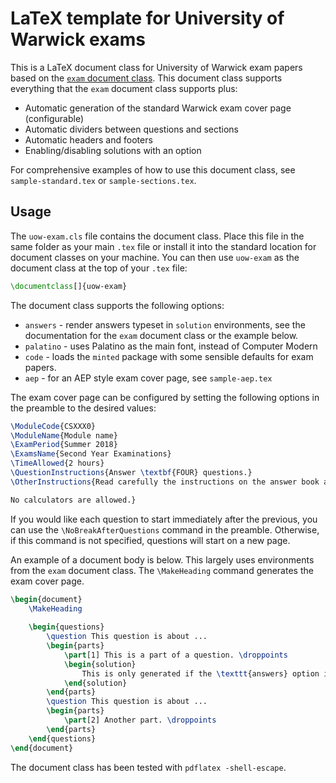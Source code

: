 # LaTeX template for University of Warwick exams

This is a LaTeX document class for University of Warwick exam papers based on the [`exam` document class](https://ctan.org/pkg/exam?lang=en). This document class supports everything that the `exam` document class supports plus:

* Automatic generation of the standard Warwick exam cover page (configurable)
* Automatic dividers between questions and sections
* Automatic headers and footers
* Enabling/disabling solutions with an option

For comprehensive examples of how to use this document class, see `sample-standard.tex` or `sample-sections.tex`.

## Usage

The `uow-exam.cls` file contains the document class. Place this file in the same folder as your main `.tex` file or install it into the standard location for document classes on your machine. You can then use `uow-exam` as the document class at the top of your `.tex` file:

```tex
\documentclass[]{uow-exam}
```

The document class supports the following options:

* `answers` - render answers typeset in `solution` environments, see the documentation for the `exam` document class or the example below.
* `palatino` - uses Palatino as the main font, instead of Computer Modern
* `code` - loads the `minted` package with some sensible defaults for exam papers.
* `aep` - for an AEP style exam cover page, see `sample-aep.tex`

The exam cover page can be configured by setting the following options in the preamble to the desired values:
```tex
\ModuleCode{CSXXX0}
\ModuleName{Module name}
\ExamPeriod{Summer 2018}
\ExamsName{Second Year Examinations}
\TimeAllowed{2 hours}
\QuestionInstructions{Answer \textbf{FOUR} questions.}
\OtherInstructions{Read carefully the instructions on the answer book and make sure that the particulars required are entered on \textbf{each} answer book. \\

No calculators are allowed.}
```
If you would like each question to start immediately after the previous, you can use the `\NoBreakAfterQuestions` command in the preamble. Otherwise, if this command is not specified, questions will start on a new page.

An example of a document body is below. This largely uses environments from the `exam` document class. The `\MakeHeading` command generates the exam cover page.
```tex
\begin{document}
	\MakeHeading
	
	\begin{questions}
		\question This question is about ...
		\begin{parts}
			\part[1] This is a part of a question. \droppoints
			\begin{solution}
				This is only generated if the \texttt{answers} option is specified.
			\end{solution}
		\end{parts}
		\question This question is about ...
		\begin{parts}
			\part[2] Another part. \droppoints
		\end{parts}
	\end{questions}
\end{document}
```
The document class has been tested with `pdflatex -shell-escape`.